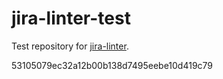 # jira-linter-test

Test repository for [jira-linter].

[jira-linter]: https://github.com/btwrk/action-jira-linter
53105079ec32a12b00b138d7495eebe10d419c79
